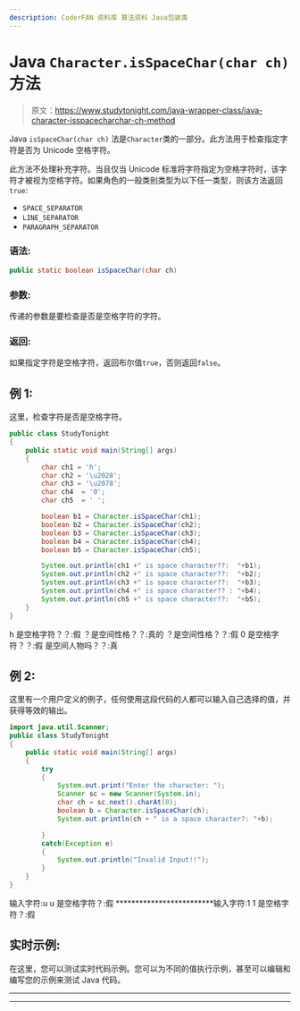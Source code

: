 ```yaml
---
description: CoderFAN 资料库 算法资料 Java包装类
---
```


# Java `Character.isSpaceChar(char ch)`方法

> 原文：<https://www.studytonight.com/java-wrapper-class/java-character-isspacecharchar-ch-method>

Java `isSpaceChar(char ch)` 法是`Character`类的一部分。此方法用于检查指定字符是否为 Unicode 空格字符。

此方法不处理补充字符。当且仅当 Unicode 标准将字符指定为空格字符时，该字符才被视为空格字符。如果角色的一般类别类型为以下任一类型，则该方法返回`true`:

*   `SPACE_SEPARATOR`
*   `LINE_SEPARATOR`
*   `PARAGRAPH_SEPARATOR`

### 语法:

```java
public static boolean isSpaceChar(char ch)
```

### 参数:

传递的参数是要检查是否是空格字符的字符。

### 返回:

如果指定字符是空格字符，返回布尔值`true`，否则返回`false`。

## 例 1:

这里，检查字符是否是空格字符。

```java
public class StudyTonight
{  
	public static void main(String[] args)
	{  
		char ch1 = 'h';  
		char ch2 = '\u2028';  
		char ch3 = '\u2078';  
		char ch4  = '0';   
		char ch5  = ' ';  

		boolean b1 = Character.isSpaceChar(ch1);  
		boolean b2 = Character.isSpaceChar(ch2);  
		boolean b3 = Character.isSpaceChar(ch3);  
		boolean b4 = Character.isSpaceChar(ch4);  
		boolean b5 = Character.isSpaceChar(ch5);  

		System.out.println(ch1 +" is space character??:  "+b1);  
		System.out.println(ch2 +" is space character??:  "+b2);  
		System.out.println(ch3 +" is space character??:  "+b3);  
		System.out.println(ch4 +" is space character?? : "+b4);  
		System.out.println(ch5 +" is space character??:  "+b5);  
	}  
} 
```

h 是空格字符？？:假
？是空间性格？？:真的
？是空间性格？？:假
0 是空格字符？？:假
是空间人物吗？？:真

## 例 2:

这里有一个用户定义的例子，任何使用这段代码的人都可以输入自己选择的值，并获得等效的输出。

```java
import java.util.Scanner; 
public class StudyTonight
{  
	public static void main(String[] args)
	{  
		try
		{
			System.out.print("Enter the character: ");  
			Scanner sc = new Scanner(System.in);         
			char ch = sc.next().charAt(0);  
			boolean b = Character.isSpaceChar(ch);
			System.out.println(ch + " is a space character?: "+b);

		}
		catch(Exception e)
		{
			System.out.println("Invalid Input!!");
		}
	}  
}
```

输入字符:u
u 是空格字符？:假
*************************输入字符:1
1 是空格字符？:假

## 实时示例:

在这里，您可以测试实时代码示例。您可以为不同的值执行示例，甚至可以编辑和编写您的示例来测试 Java 代码。

* * *

* * *